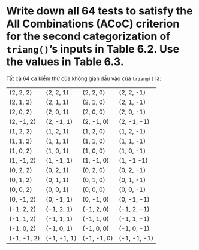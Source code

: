 # Write down all 64 tests to satisfy the All Combinations (ACoC) criterion for the second categorization of ```triang()```’s inputs in Table 6.2. Use the values in Table 6.3.

Tất cả 64 ca kiểm thử của không gian đầu vào của ```triang()``` là:

|  |  |  |  |
|-----------|-----------|-----------|------------|
| (2, 2, 2) | (2, 2, 1) | (2, 2, 0) | (2, 2, -1) |
| (2, 1, 2) | (2, 1, 1) | (2, 1, 0) | (2, 1, -1) |
| (2, 0, 2) | (2, 0, 1) | (2, 0, 0) | (2, 0, -1) |
| (2, -1, 2) | (2, -1, 1) | (2, -1, 0) | (2, -1, -1) |
| (1, 2, 2) | (1, 2, 1) | (1, 2, 0) | (1, 2, -1) |
| (1, 1, 2) | (1, 1, 1) | (1, 1, 0) | (1, 1, -1) |
| (1, 0, 2) | (1, 0, 1) | (1, 0, 0) | (1, 0, -1) |
| (1, -1, 2) | (1, -1, 1) | (1, -1, 0) | (1, -1 -1) |
| (0, 2, 2) | (0, 2, 1) | (0, 2, 0) | (0, 2, -1) |
| (0, 1, 2) | (0, 1, 1) | (0, 1, 0) | (0, 1, -1) |
| (0, 0, 2) | (0, 0, 1) | (0, 0, 0) | (0, 0, -1) |
| (0, -1, 2) | (0, -1, 1) | (0, -1, 0) | (0, -1, -1) |
| (-1, 2, 2) | (-1, 2, 1) | (-1, 2, 0) | (-1, 2, -1) |
| (-1, 1, 2) | (-1, 1, 1) | (-1, 1, 0) | (-1, 1, -1) |
| (-1, 0, 2) | (-1, 0, 1) | (-1, 0, 0) | (-1, 0, -1) |
| (-1, -1, 2) | (-1, -1, 1) | (-1, -1, 0) | (-1, -1, -1) |